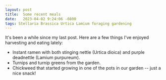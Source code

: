 ```yaml
---
layout: post
title:  Some recent meals
date:   2023-04-02 9:24:06 -0800
tags: Stellaria Brassica Urtica Lamium foraging gardening
---
```

It's been a while since my last post.  Here are a few things I've enjoyed harvesting and eating lately:

* Instant ramen with both stinging nettle (Urtica dioica) and purple deadnettle (Lamium purpureum).
* Turnips and turnip greens from the garden.
* Chickweed that started growing in one of the pots in our garden -- just a nice snack!